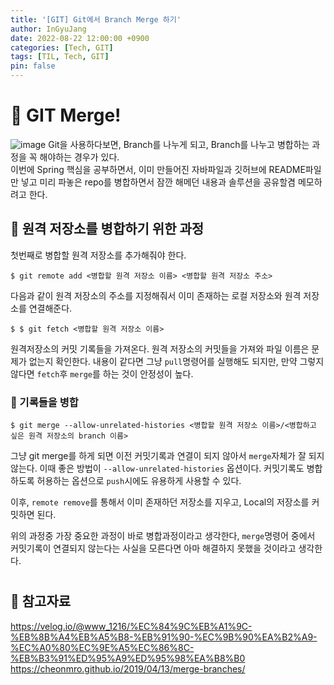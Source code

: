 ```yaml
---
title: '[GIT] Git에서 Branch Merge 하기'
author: InGyuJang
date: 2022-08-22 12:00:00 +0900
categories: [Tech, GIT]
tags: [TIL, Tech, GIT]
pin: false
---
```


# :pushpin: GIT Merge!
![image](https://media.giphy.com/media/cFkiFMDg3iFoI/giphy.gif)
Git을 사용하다보면, Branch를 나누게 되고, Branch를 나누고 병합하는 과정을 꼭 해야하는 경우가 있다.  
이번에 Spring 핵심을 공부하면서, 이미 만들어진 자바파일과 깃허브에 README파일만 넣고 미리 파놓은 repo를 병합하면서 잠깐 해메던 내용과 솔루션을 공유할겸 메모하려고 한다.

## 📎 원격 저장소를 병합하기 위한 과정
첫번째로 병합할 원격 저장소를 추가해줘야 한다.  
```
$ git remote add <병합할 원격 저장소 이름> <병합할 원격 저장소 주소>  
```
다음과 같이 원격 저장소의 주소를 지정해줘서 이미 존재하는 로컬 저장소와 원격 저장소를 연결해준다.
```
$ $ git fetch <병합할 원격 저장소 이름>  
```
원격저장소의 커밋 기록들을 가져온다. 원격 저장소의 커밋들을 가져와 파일 이름은 문제가 없는지 확인한다. 내용이 같다면 그냥 `pull`명령어를 실행해도 되지만, 만약 그렇지 않다면 `fetch`후 `merge`를 하는 것이 안정성이 높다.
### 📎 기록들을 병합
```
$ git merge --allow-unrelated-histories <병합할 원격 저장소 이름>/<병합하고 싶은 원격 저장소의 branch 이름>
```
그냥 git merge를 하게 되면 이전 커밋기록과 연결이 되지 않아서 `merge`자체가 잘 되지 않는다. 이때 좋은 방법이 `--allow-unrelated-histories` 옵션이다. 커밋기록도 병합하도록 허용하는 옵션으로 `push`시에도 유용하게 사용할 수 있다.

이후, `remote remove`를 통해서 이미 존재하던 저장소를 지우고, Local의 저장소를 커밋하면 된다.

위의 과정중 가장 중요한 과정이 바로 병합과정이라고 생각한다, `merge`명령어 중에서 커밋기록이 연결되지 않는다는 사실을 모른다면 아마 해결하지 못했을 것이라고 생각한다. 
#  

📖 참고자료
---
https://velog.io/@www_1216/%EC%84%9C%EB%A1%9C-%EB%8B%A4%EB%A5%B8-%EB%91%90-%EC%9B%90%EA%B2%A9-%EC%A0%80%EC%9E%A5%EC%86%8C-%EB%B3%91%ED%95%A9%ED%95%98%EA%B8%B0
https://cheonmro.github.io/2019/04/13/merge-branches/